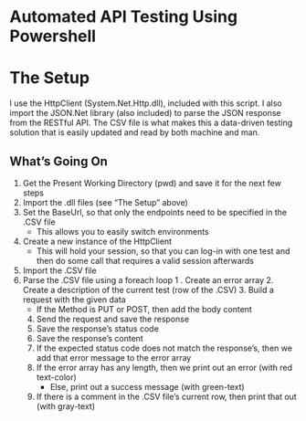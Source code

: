 ﻿# Automated API Testing Using Powershell

# The Setup
I use the HttpClient (System.Net.Http.dll), included with this script. I also import the JSON.Net library (also included) to parse the JSON response from the RESTful API. The CSV file is what makes this a data-driven testing solution that is easily updated and read by both machine and man.

## What’s Going On
1. Get the Present Working Directory (pwd) and save it for the next few steps
2. Import the .dll files (see “The Setup” above)
3. Set the BaseUrl, so that only the endpoints need to be specified in the .CSV file
   - This allows you to easily switch environments
4. Create a new instance of the HttpClient
   - This will hold your session, so that you can log-in with one test and then do some call that requires a valid session afterwards
5. Import the .CSV file
6. Parse the .CSV file using a foreach loop
   1 . Create an error array
   2. Create a description of the current test (row of the .CSV)
   3. Build a request with the given data
      - If the Method is PUT or POST, then add the body content
   4. Send the request and save the response
   5. Save the response’s status code
   6. Save the response’s content
   7. If the expected status code does not match the response’s, then we add that error message to the error array
   8. If the error array has any length, then we print out an error (with red text-color)
      - Else, print out a success message (with green-text)
   9. If there is a comment in the .CSV file’s current row, then print that out (with gray-text)
